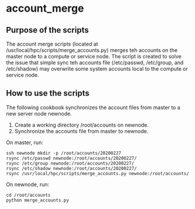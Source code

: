 # account_merge

## Purpose of the scripts
The account merge scripts (located at /usr/local/hpc/scripts/merge_accounts.py) merges teh accounts on the master node to a compute or service node. The script is created to solve the issue that simple sync teh accounts file (/etc/passwd, /etc/group, and /etc/shadow) may overwrite some system accounts local to the compute or service node.

## How to use the scripts
The following cookbook synchronizes the account files from master to a new server node newnode.
1. Create a working directory /root/accounts on newnode.
1. Synchronize the accounts file from master to newnode. 

On master, run:

```
ssh newnode mkdir -p /root/accounts/20200227
rsync /etc/passwd newnode:/root/accounts/20200227/
rsync /etc/group newnode:/root/accounts/20200227/
rsync /etc/shadow newnode:/root/accounts/20200227/
rsync /usr/local/hpc/scripts/merge_accounts.py newnode:/root/accounts/
```

On newnode, run:

```
cd /root/accounts
python merge_accounts.py
```
